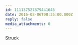 ```yaml
---
id: 111137527879441646
date: 2016-08-06T08:35:00.000Z
reply: false
media_attachments: 0
---
```


Struck ​​​​

